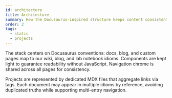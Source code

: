 ```yaml
---
id: architecture
title: Architecture
summary: How the Docusaurus-inspired structure keeps content consistent.
order: 2
tags:
  - static
  - projects
---
```

The stack centers on Docusaurus conventions: docs, blog, and custom pages map to our wiki, blog, and lab notebook idioms. Components are kept light to guarantee readability without JavaScript. Navigation chrome is shared across all pages for consistency.

Projects are represented by dedicated MDX files that aggregate links via tags. Each document may appear in multiple idioms by reference, avoiding duplicated truths while supporting multi-entry navigation.


